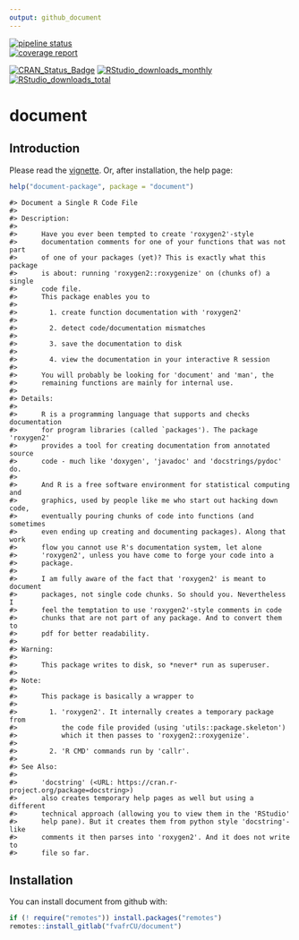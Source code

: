 ```yaml
---
output: github_document
---
```

[![pipeline status](https://gitlab.com/fvafrCU/document/badges/master/pipeline.svg)](https://gitlab.com/fvafrCU/document/commits/master)    
[![coverage report](https://gitlab.com/fvafrCU/document/badges/master/coverage.svg)](https://gitlab.com/fvafrCU/document/commits/master)
<!-- 
    [![Build Status](https://travis-ci.org/fvafrCU/document.svg?branch=master)](https://travis-ci.org/fvafrCU/document)
    [![Coverage Status](https://codecov.io/github/fvafrCU/document/coverage.svg?branch=master)](https://codecov.io/github/fvafrCU/document?branch=master)
-->
[![CRAN_Status_Badge](https://www.r-pkg.org/badges/version/document)](https://cran.r-project.org/package=document)
[![RStudio_downloads_monthly](https://cranlogs.r-pkg.org/badges/document)](https://cran.r-project.org/package=document)
[![RStudio_downloads_total](https://cranlogs.r-pkg.org/badges/grand-total/document)](https://cran.r-project.org/package=document)

<!-- README.md is generated from README.Rmd. Please edit that file -->



# document
## Introduction
Please read the
[vignette](https://CRAN.R-project.org/package=document/vignettes/Introduction_to_document.html).
Or, after installation, the help page:

```r
help("document-package", package = "document")
```

```
#> Document a Single R Code File
#> 
#> Description:
#> 
#>      Have you ever been tempted to create 'roxygen2'-style
#>      documentation comments for one of your functions that was not part
#>      of one of your packages (yet)? This is exactly what this package
#>      is about: running 'roxygen2::roxygenize' on (chunks of) a single
#>      code file.
#>      This package enables you to
#> 
#>        1. create function documentation with 'roxygen2'
#> 
#>        2. detect code/documentation mismatches
#> 
#>        3. save the documentation to disk
#> 
#>        4. view the documentation in your interactive R session
#> 
#>      You will probably be looking for 'document' and 'man', the
#>      remaining functions are mainly for internal use.
#> 
#> Details:
#> 
#>      R is a programming language that supports and checks documentation
#>      for program libraries (called `packages'). The package 'roxygen2'
#>      provides a tool for creating documentation from annotated source
#>      code - much like 'doxygen', 'javadoc' and 'docstrings/pydoc' do.
#> 
#>      And R is a free software environment for statistical computing and
#>      graphics, used by people like me who start out hacking down code,
#>      eventually pouring chunks of code into functions (and sometimes
#>      even ending up creating and documenting packages). Along that work
#>      flow you cannot use R's documentation system, let alone
#>      'roxygen2', unless you have come to forge your code into a
#>      package.
#> 
#>      I am fully aware of the fact that 'roxygen2' is meant to document
#>      packages, not single code chunks. So should you. Nevertheless I
#>      feel the temptation to use 'roxygen2'-style comments in code
#>      chunks that are not part of any package. And to convert them to
#>      pdf for better readability.
#> 
#> Warning:
#> 
#>      This package writes to disk, so *never* run as superuser.
#> 
#> Note:
#> 
#>      This package is basically a wrapper to
#> 
#>        1. 'roxygen2'. It internally creates a temporary package from
#>           the code file provided (using 'utils::package.skeleton')
#>           which it then passes to 'roxygen2::roxygenize'.
#> 
#>        2. 'R CMD' commands run by 'callr'.
#> 
#> See Also:
#> 
#>      'docstring' (<URL: https://cran.r-project.org/package=docstring>)
#>      also creates temporary help pages as well but using a different
#>      technical approach (allowing you to view them in the 'RStudio'
#>      help pane). But it creates them from python style 'docstring'-like
#>      comments it then parses into 'roxygen2'. And it does not write to
#>      file so far.
```

## Installation

You can install document from github with:


```r
if (! require("remotes")) install.packages("remotes")
remotes::install_gitlab("fvafrCU/document")
```


